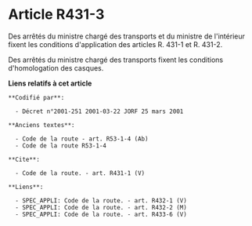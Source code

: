 # Article R431-3

Des arrêtés du ministre chargé des transports et du ministre de l'intérieur fixent les conditions d'application des articles
R. 431-1 et R. 431-2. 

Des arrêtés du ministre chargé des transports fixent les conditions d'homologation des casques.

**Liens relatifs à cet article**

	**Codifié par**:

	  - Décret n°2001-251 2001-03-22 JORF 25 mars 2001

	**Anciens textes**:

	  - Code de la route - art. R53-1-4 (Ab)
	  - Code de la route R53-1-4

	**Cite**:

	  - Code de la route. - art. R431-1 (V)

	**Liens**:

	  - SPEC_APPLI: Code de la route. - art. R432-1 (V)
	  - SPEC_APPLI: Code de la route. - art. R432-2 (M)
	  - SPEC_APPLI: Code de la route. - art. R433-6 (V)
